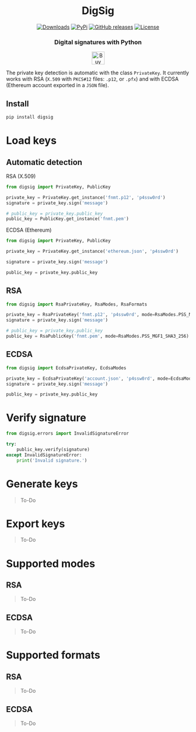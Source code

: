 <h1 align="center">
DigSig
</h1>

<p align="center">
    <a href="https://pepy.tech/project/digsig/"><img alt="Downloads" src="https://img.shields.io/badge/dynamic/json?style=flat-square&maxAge=3600&label=downloads&query=$.total_downloads&url=https://api.pepy.tech/api/projects/digsig"></a>
    <a href="https://pypi.python.org/pypi/digsig/"><img alt="PyPi" src="https://img.shields.io/pypi/v/digsig.svg?style=flat-square"></a>
    <a href="https://github.com/labteral/digsig/releases"><img alt="GitHub releases" src="https://img.shields.io/github/release/labteral/digsig.svg?style=flat-square"></a>
    <a href="https://github.com/labteral/digsig/blob/master/LICENSE"><img alt="License" src="https://img.shields.io/github/license/labteral/digsig.svg?style=flat-square&color=green"></a>
</p>

<h3 align="center">
<b>Digital signatures with Python</b>
</h3>

<p align="center">
    <a href="https://www.buymeacoffee.com/brunneis" target="_blank"><img src="https://cdn.buymeacoffee.com/buttons/default-orange.png" alt="Buy Me A Coffee" height="35px"></a>
</p>

The private key detection is automatic with the class `PrivateKey`. It currently works with RSA (`X.509` with `PKCS#12` files: `.p12`, or `.pfx`) and with ECDSA (Ethereum account exported in a `JSON` file).

## Install
```bash
pip install digsig
```

# Load keys
## Automatic detection
RSA (X.509)
```python
from digsig import PrivateKey, PublicKey

private_key = PrivateKey.get_instance('fnmt.p12', 'p4ssw0rd')
signature = private_key.sign('message')

# public_key = private_key.public_key
public_key = PublicKey.get_instance('fnmt.pem')
```

ECDSA (Ethereum)
```python
from digsig import PrivateKey, PublicKey

private_key = PrivateKey.get_instance('ethereum.json', 'p4ssw0rd')

signature = private_key.sign('message')

public_key = private_key.public_key
```

## RSA
```python
from digsig import RsaPrivateKey, RsaModes, RsaFormats

private_key = RsaPrivateKey('fnmt.p12', 'p4ssw0rd', mode=RsaModes.PSS_MGF1_SHA3_256)
signature = private_key.sign('message')

# public_key = private_key.public_key
public_key = RsaPublicKey('fnmt.pem', mode=RsaModes.PSS_MGF1_SHA3_256)
```

## ECDSA
```python
from digsig import EcdsaPrivateKey, EcdsaModes

private_key = EcdsaPrivateKey('account.json', 'p4ssw0rd', mode=EcdsaModes.SECP256K1_SHA3_256)
signature = private_key.sign('message')

public_key = private_key.public_key
```

# Verify signature
```python
from digsig.errors import InvalidSignatureError

try:
    public_key.verify(signature)
except InvalidSignatureError:
    print('Invalid signature.')
```

# Generate keys
> To-Do

# Export keys
> To-Do

# Supported modes
## RSA
> To-Do

## ECDSA
> To-Do


# Supported formats
## RSA
> To-Do

## ECDSA
> To-Do
